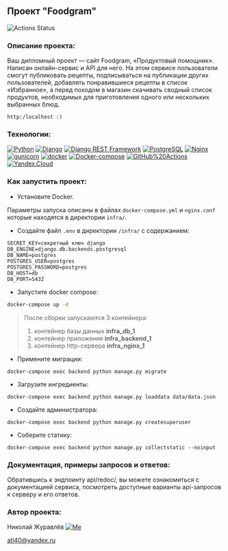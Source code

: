 ##  Проект "Foodgram"

![Actions Status](https://github.com/atl40Nikolay/foodgram-project-react/actions/workflows/myworkflow.yml/badge.svg)

### Описание проекта:

Ваш дипломный проект — сайт Foodgram, «Продуктовый помощник». Написан онлайн-сервис и API для него. На этом сервисе пользователи смогут публиковать рецепты, подписываться на публикации других пользователей, добавлять понравившиеся рецепты в список «Избранное», а перед походом в магазин скачивать сводный список продуктов, необходимых для приготовления одного или нескольких выбранных блюд.
```
http:/localhost :)
```

### Технологии:

[![Python](https://img.shields.io/badge/-Python-464646?style=flat-square&logo=Python)](https://www.python.org/)
[![Django](https://img.shields.io/badge/-Django-464646?style=flat-square&logo=Django)](https://www.djangoproject.com/)
[![Django REST Framework](https://img.shields.io/badge/-Django%20REST%20Framework-464646?style=flat-square&logo=Django%20REST%20Framework)](https://www.django-rest-framework.org/)
[![PostgreSQL](https://img.shields.io/badge/-PostgreSQL-464646?style=flat-square&logo=PostgreSQL)](https://www.postgresql.org/)
[![Nginx](https://img.shields.io/badge/-NGINX-464646?style=flat-square&logo=NGINX)](https://nginx.org/ru/)
[![gunicorn](https://img.shields.io/badge/-gunicorn-464646?style=flat-square&logo=gunicorn)](https://gunicorn.org/)
[![docker](https://img.shields.io/badge/-Docker-464646?style=flat-square&logo=docker)](https://www.docker.com/)
[![Docker-compose](https://img.shields.io/badge/-Docker%20compose-464646?style=flat-square&logo=Docker)](https://www.docker.com/)
[![GitHub%20Actions](https://img.shields.io/badge/-GitHub%20Actions-464646?style=flat-square&logo=GitHub%20actions)](https://github.com/features/actions)
[![Yandex.Cloud](https://img.shields.io/badge/-Yandex.Cloud-464646?style=flat-square&logo=Yandex.Cloud)](https://cloud.yandex.ru/)


### Как запустить проект:

* Установите Docker.

Параметры запуска описаны в файлах `docker-compose.yml` и `nginx.conf` которые находятся в директории `infra/`.

* Cоздайте файл `.env` в директории `/infra/` с содержанием:
```
SECRET_KEY=секретный ключ django
DB_ENGINE=django.db.backends.postgresql
DB_NAME=postgres
POSTGRES_USER=postgres
POSTGRES_PASSWORD=postgres
DB_HOST=db
DB_PORT=5432
```

* Запустите docker compose:
```bash
docker-compose up -d
```
> После сборки запускаются 3 контейнера:
> 1. контейнер базы данных **infra_db_1**
> 2. контейнер приложения **infra_backend_1**
> 3. контейнер http-сервера **infra_nginx_1**
* Примените миграции:
```
docker-compose exec backend python manage.py migrate
```
* Загрузите ингредиенты:
```
docker-compose exec backend python manage.py loaddata data/data.json
```
* Создайте администратора:
```
docker-compose exec backend python manage.py createsuperuser
```
* Соберите статику:
```
docker-compose exec backend python manage.py collectstatic --noinput
```

### Документация, примеры запросов и ответов:

Обратившись к эндпоинту api/redoc/, вы можете ознакомиться с документацией сервиса, посмотреть доступные варианты api-запросов к серверу и его ответов.

### Автор проекта:

Николай Журавлёв
[![Me](https://img.shields.io/badge/https%3A%2F%2Fgithub.com%2Fatl40Nikolay-Николай%20Журавлёв-green)](https://github.com/atl40Nikolay)

atl40@yandex.ru